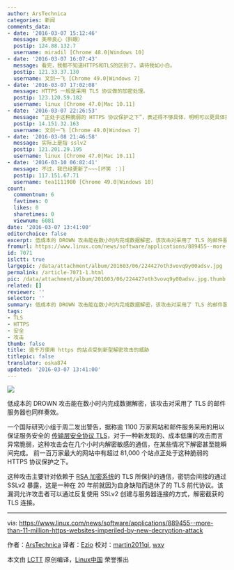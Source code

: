 ```yaml
---
author: ArsTechnica
categories: 新闻
comments_data:
- date: '2016-03-07 15:12:46'
  message: 美帝良心（斜眼）
  postip: 124.88.132.7
  username: miradil [Chrome 48.0|Windows 10]
- date: '2016-03-07 16:07:43'
  message: 看完，我都不知道HTTPS和TLS的区别了。请待我如小白。
  postip: 121.33.37.130
  username: 文剑一飞 [Chrome 49.0|Windows 7]
- date: '2016-03-07 17:02:08'
  message: HTTPS 一般是采用 TLS 协议做的加密处理。
  postip: 123.120.59.182
  username: linux [Chrome 47.0|Mac 10.11]
- date: '2016-03-07 22:26:53'
  message: “正处于这种脆弱的 HTTPS 协议保护之下”，表述得不够具体，明明可以更具体指出是加密协议。
  postip: 14.151.32.163
  username: 文剑一飞 [Chrome 49.0|Windows 7]
- date: '2016-03-08 21:46:58'
  message: 实际上是指 sslv2
  postip: 121.201.29.195
  username: linux [Chrome 47.0|Mac 10.11]
- date: '2016-03-10 06:02:41'
  message: 不过，我已经更新了~~~[坏笑 ：）]
  postip: 117.151.67.71
  username: tea1111980 [Chrome 49.0|Windows 10]
count:
  commentnum: 6
  favtimes: 0
  likes: 0
  sharetimes: 0
  viewnum: 6081
date: '2016-03-07 13:41:00'
editorchoice: false
excerpt: 低成本的 DROWN 攻击能在数小时内完成数据解密，该攻击对采用了 TLS 的邮件服务器也同样奏效。
fromurl: https://www.linux.com/news/software/applications/889455--more-than-11-million-https-websites-imperiled-by-new-decryption-attack
id: 7071
islctt: true
largepic: /data/attachment/album/201603/06/224427oth3vovq9y00adsv.jpg
permalink: /article-7071-1.html
pic: /data/attachment/album/201603/06/224427oth3vovq9y00adsv.jpg.thumb.jpg
related: []
reviewer: ''
selector: ''
summary: 低成本的 DROWN 攻击能在数小时内完成数据解密，该攻击对采用了 TLS 的邮件服务器也同样奏效。
tags:
- TLS
- HTTPS
- 安全
- 攻击
thumb: false
title: 逾千万使用 https 的站点受到新型解密攻击的威胁
titlepic: false
translator: oska874
updated: '2016-03-07 13:41:00'
---
```


![](/data/attachment/album/201603/06/224427oth3vovq9y00adsv.jpg)


低成本的 DROWN 攻击能在数小时内完成数据解密，该攻击对采用了 TLS 的邮件服务器也同样奏效。


一个国际研究小组于周二发出警告，据称逾 1100 万家网站和邮件服务采用的用以保证服务安全的 [传输层安全协议 TLS](https://en.wikipedia.org/wiki/Transport_Layer_Security)，对于一种新发现的、成本低廉的攻击而言异常脆弱，这种攻击会在几个小时内解密敏感的通信，在某些情况下解密甚至能瞬间完成。 前一百万家最大的网站中有超过 81,000 个站点正处于这种脆弱的 HTTPS 协议保护之下。


这种攻击主要针对依赖于 [RSA 加密系统](https://en.wikipedia.org/wiki/RSA_(cryptosystem))的 TLS 所保护的通信，密钥会间接的通过 SSLv2 暴露，这是一种在 20 年前就因为自身缺陷而退休了的 TLS 前代协议。该漏洞允许攻击者可以通过反复使用 SSLv2 创建与服务器连接的方式，解密截获的 TLS 连接。




---


via: <https://www.linux.com/news/software/applications/889455--more-than-11-million-https-websites-imperiled-by-new-decryption-attack>


作者：[ArsTechnica](https://www.linux.com/community/forums/person/112) 译者：[Ezio](https://github.com/oska874) 校对：[martin2011qi](https://github.com/martin2011qi), [wxy](https://github.com/wxy)


本文由 [LCTT](https://github.com/LCTT/TranslateProject) 原创编译，[Linux中国](https://linux.cn/) 荣誉推出